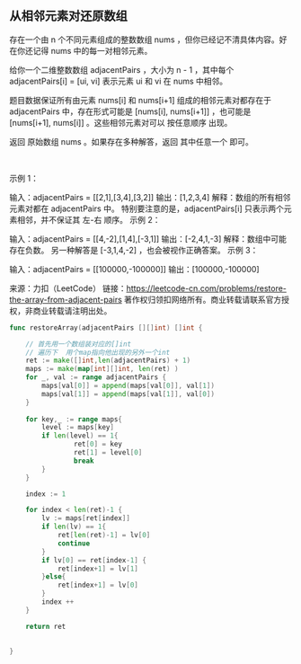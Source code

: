 ## 从相邻元素对还原数组
存在一个由 n 个不同元素组成的整数数组 nums ，但你已经记不清具体内容。好在你还记得 nums 中的每一对相邻元素。

给你一个二维整数数组 adjacentPairs ，大小为 n - 1 ，其中每个 adjacentPairs[i] = [ui, vi] 表示元素 ui 和 vi 在 nums 中相邻。

题目数据保证所有由元素 nums[i] 和 nums[i+1] 组成的相邻元素对都存在于 adjacentPairs 中，存在形式可能是 [nums[i], nums[i+1]] ，也可能是 [nums[i+1], nums[i]] 。这些相邻元素对可以 按任意顺序 出现。

返回 原始数组 nums 。如果存在多种解答，返回 其中任意一个 即可。

 

示例 1：

输入：adjacentPairs = [[2,1],[3,4],[3,2]]
输出：[1,2,3,4]
解释：数组的所有相邻元素对都在 adjacentPairs 中。
特别要注意的是，adjacentPairs[i] 只表示两个元素相邻，并不保证其 左-右 顺序。
示例 2：

输入：adjacentPairs = [[4,-2],[1,4],[-3,1]]
输出：[-2,4,1,-3]
解释：数组中可能存在负数。
另一种解答是 [-3,1,4,-2] ，也会被视作正确答案。
示例 3：

输入：adjacentPairs = [[100000,-100000]]
输出：[100000,-100000]

来源：力扣（LeetCode）
链接：https://leetcode-cn.com/problems/restore-the-array-from-adjacent-pairs
著作权归领扣网络所有。商业转载请联系官方授权，非商业转载请注明出处。

```go
func restoreArray(adjacentPairs [][]int) []int {

    // 首先用一个数组装对应的[]int
    // 遍历下  用个map指向他出现的另外一个int
    ret := make([]int,len(adjacentPairs) + 1)
    maps := make(map[int][]int, len(ret) )
    for _, val := range adjacentPairs {
        maps[val[0]] = append(maps[val[0]], val[1])
        maps[val[1]] = append(maps[val[1]], val[0])
    }
    
    for key,_ := range maps{
        level := maps[key]
        if len(level) == 1{
                ret[0] = key
                ret[1] = level[0]
                break
        }
    }

    index := 1

    for index < len(ret)-1 {
        lv := maps[ret[index]] 
        if len(lv) == 1{
            ret[len(ret)-1] = lv[0]
            continue
        }
        if lv[0] == ret[index-1] {
            ret[index+1] = lv[1]
        }else{
            ret[index+1] = lv[0]
        }
        index ++
    }

    return ret
    

}

```
